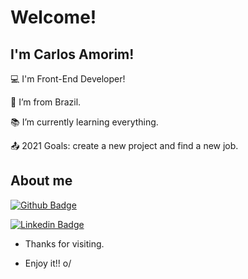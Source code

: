 # Welcome!

 

## I'm Carlos Amorim!

 

:computer: I'm Front-End Developer!

:house_with_garden: I’m from Brazil. 

:books: I’m currently learning everything.

:outbox_tray: 2021 Goals: create a new project and find a new job.

 

## About me

[![Github Badge](https://img.shields.io/badge/-Github-000?style=flat-square&logo=Github&logoColor=white&link=https://github.com/CarlosAmorim94)](https://github.com/CarlosAmorim94)

[![Linkedin Badge](https://img.shields.io/badge/-LinkedIn-blue?style=flat-square&logo=Linkedin&logoColor=white&link=https://www.linkedin.com/in/carlos-amorim-9a9a8aa2/)](https://www.linkedin.com/in/carlos-amorim-9a9a8aa2/)


- Thanks for visiting.

- Enjoy it!! o/
